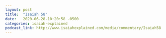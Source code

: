```yaml
---
layout: post
title:  "Isaiah 58"
date:   2020-06-28-10:20:58 -0500
categories: isaiah-explained
podcast_link: http://www.isaiahexplained.com/media/commentary/Isaiah58.mp3
---
```

